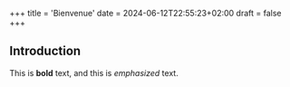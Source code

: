 +++
title = 'Bienvenue'
date = 2024-06-12T22:55:23+02:00
draft = false
+++

## Introduction

This is **bold** text, and this is *emphasized* text.
